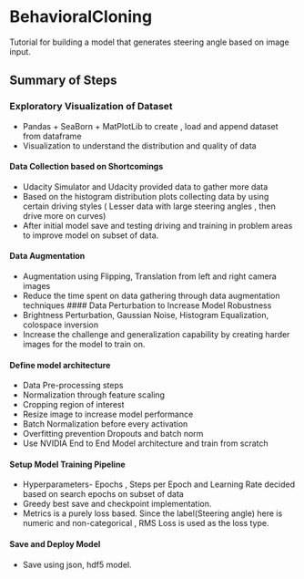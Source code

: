 # BehavioralCloning
Tutorial for building a model that generates steering angle based on image input. 
## Summary of Steps
### Exploratory Visualization of Dataset
* Pandas + SeaBorn + MatPlotLib to create , load and append dataset from dataframe
* Visualization to understand the distribution and quality of data 
#### Data Collection based on Shortcomings
* Udacity Simulator and Udacity provided data to gather more data
* Based on the histogram distribution plots collecting data by using certain driving styles ( Lesser data with large steering angles , then drive more on curves)
* After initial model save and testing driving and training in problem areas to improve model on subset of data. 
#### Data Augmentation
* Augmentation using Flipping, Translation from left and right camera images
* Reduce the time spent on data gathering through data augmentation techniques #### Data Perturbation to Increase Model Robustness
* Brightness Perturbation, Gaussian Noise, Histogram Equalization, colospace inversion
* Increase the challenge and generalization capability by creating harder images for the model to train on. 
#### Define model architecture
* Data Pre-processing steps
* Normalization through feature scaling
* Cropping region of interest
* Resize image to increase model performance
* Batch Normalization before every activation
* Overfitting prevention Dropouts and batch norm
* Use NVIDIA End to End Model architecture and train from scratch 
#### Setup Model Training Pipeline
* Hyperparameters- Epochs , Steps per Epoch and Learning Rate decided based on search epochs on subset of data
* Greedy best save and checkpoint implementation.
* Metrics is a purely loss based. Since the label(Steering angle) here is numeric and non-categorical , RMS Loss is used as the loss type. 
#### Save and Deploy Model
* Save using json, hdf5 model.
